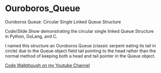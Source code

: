 # Ouroboros_Queue
Ouroboros Queue: Circular Single Linked Queue Structure

Code/Slide Show demonstrating the circular single linked Queue Structure in Python, GoLang, and C.

I named this structure an Ouroboros Queue (classic serpent eating its tail in circle) due to the Queue object field tail pointing to the head rather than the normal method of keeping both a head and tail pointer in the Queue object.

[Code Walkthough on my Youtube Channel](https://youtu.be/rGgn-OUeZy8)
